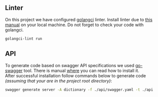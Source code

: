 ## Linter 
On this project we have configured [golangci](https://github.com/golangci/golangci-lint) linter. 
Install linter due to [this manual](https://golangci-lint.run/usage/install/#local-installation) on your local machine. 
Do not forget to check your code with golangci.
``` bash
golangci-lint run
```
## API
To generate code based on swagger API specifications we used [go-swagger](https://github.com/go-swagger/go-swagger) tool.
There is manual [where](https://goswagger.io/install.html) you can read how to install it.  
After successful installation follow commands below to generate code *(assuming that your are in the project root directory)*:
```bash
swagger generate server -A dictionary -f ./api/swagger.yaml -t ./api
```



